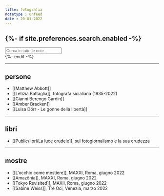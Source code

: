```yaml
---
title: fotografia
notetype : unfeed
date : 20-01-2022
---
```


{%- if site.preferences.search.enabled -%}
---
<!-- search bar -->
<div class="block">
    <input class="input is-medium" type="text" placeholder="Cerca in tutte le note" id="search-input" autocomplete="off">
    <div id="search-results" class="search-results"></div>
</div>
<script type="text/javascript" src="/assets/js/vendor/lunr.min.js"></script>
<script src="/assets/js/Search.js"></script>
{%- endif -%}

---
## persone
- [[Matthew Abbott]]
- [[Letizia Battaglia]], fotografa sicialiana (1935-2022)
- [[Gianni Berengo Gardin]]
- [[Amber Bracken]]
- [[Luisa Dörr - Le gonne della libertà]]

---
## libri
- [[Public/libri/La luce crudele]], sul fotogiornalismo e la sua crudezza

---
## mostre
- [[L'occhio come mestiere]], MAXXI, Roma, giugno 2022
- [[Amazônia]], MAXXI, Roma, giugno 2022
- [[Tokyo Revisited]], MAXII, Roma, giugno 2022
- [[Sabine Weiss]], Tre Oci, Venezia, marzo 2022

